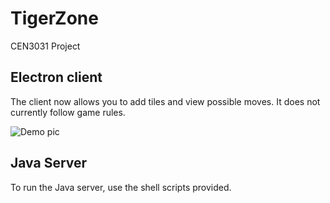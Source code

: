 # TigerZone
CEN3031 Project


## Electron client

The client now allows you to add tiles and view possible moves. It does not currently follow game rules.

![Demo pic](http://i.imgur.com/z9qSHDM.png)

## Java Server

To run the Java server, use the shell scripts provided.
